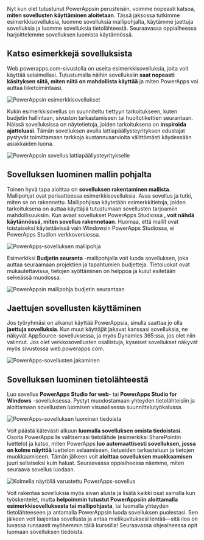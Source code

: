 Nyt kun olet tutustunut PowerAppsin perusteisiin, voimme nopeasti katsoa, **miten sovellusten käyttäminen aloitetaan**. Tässä jaksossa tutkimme esimerkkisovelluksia, luomme sovelluksia mallipohjalta, käytämme jaettuja sovelluksia ja luomme sovelluksia tietolähteestä. Seuraavassa oppiaiheessa harjoittelemme sovelluksen luomista käytännössä.

## <a name="check-out-some-sample-apps"></a>Katso esimerkkejä sovelluksista
Web.powerapps.com-sivustolla on useita esimerkkisovelluksia, joita voit käyttää selaimellasi. Tutustumalla näihin sovelluksiin **saat nopeasti käsityksen siitä, miten niitä on mahdollista käyttää**  ja miten PowerApps voi auttaa liiketoimintaasi.

![PowerAppsin esimerkkisovellukset](./media/learning-quick-look-powerapps/powerapps-samples.png)

Kukin esimerkkisovellus on suunniteltu tiettyyn tarkoitukseen, kuten budjetin hallintaan, sivuston tarkastamiseen tai huoltotikettien seurantaan. Näissä sovelluksissa on näytetietoja, joiden tarkoituksena on **inspiroida ajatteluasi**. Tämän sovelluksen avulla lattiapäällysteyrityksen edustajat pystyvät toimittamaan tarkkoja kustannusarvioita välittömästi käydessään asiakkaiden luona.

![PowerAppsin sovellus lattiapäällysteyritykselle](./media/learning-quick-look-powerapps/powerapps-flooring-sample.png)

## <a name="create-an-app-from-a-template"></a>Sovelluksen luominen mallin pohjalta
Toinen hyvä tapa aloittaa on **sovelluksen rakentaminen mallista**. Mallipohjat ovat periaatteessa esimerkkisovelluksia. Avaa sovellus ja tutki, miten se on rakennettu. Mallipohjissa käytetään esimerkkitietoja, joiden tarkoituksena on auttaa käyttäjiä tutustumaan sovellusten tarjoamiin mahdollisuuksiin. Kun avaat sovellukset PowerApps Studiossa **, voit nähdä käytännössä, miten sovellus rakennetaan**. Huomaa, että mallit ovat toistaiseksi käytettävissä vain Windowsin PowerApps Studiossa, ei PowerApps Studion verkkoversiossa.

![PowerApps-sovelluksen mallipohja](./media/learning-quick-look-powerapps/powerapps-templates.png)

Esimerkiksi **Budjetin seuranta** -mallipohjalla voit luoda sovelluksen, joka auttaa seuraamaan projektien ja tapahtumien budjetteja. Tietoluokat ovat mukautettavissa, tietojen syöttäminen on helppoa ja kulut esitetään selkeässä muodossa.

![PowerAppsin mallipohja budjetin seurantaan](./media/learning-quick-look-powerapps/powerapps-budget-tracker.png)

## <a name="use-shared-apps"></a>Jaettujen sovellusten käyttäminen
Jos työryhmäsi on alkanut käyttää PowerAppsia, sinulla saattaa jo olla **jaettuja sovelluksia**. Kun muut käyttäjät jakavat kanssasi sovelluksia, ne näkyvät AppSource-sovelluksessa, ja myös Dynamics 365:ssa, jos olet niin valinnut. Jos olet verkkosovellusten osallistuja, kyseiset sovellukset näkyvät myös sivustossa web.powerapps.com.

![PowerApps-sovellusten jakaminen](./media/learning-quick-look-powerapps/powerapps-sharing.png)

## <a name="create-an-app-from-a-data-source"></a>Sovelluksen luominen tietolähteestä
Luo sovellus **PowerApps Studio for web**- tai **PowerApps Studio for Windows** -sovelluksessa. Pystyt muodostamaan yhteyden tietolähteisiin ja aloittamaan sovellusten luomisen visuaalisessa suunnittelutyökalussa.

![PowerApps-sovelluksen luominen tiedoista](./media/learning-quick-look-powerapps/powerapps-app-from-data.png)

Voit päästä kätevästi alkuun **luomalla sovelluksen omista tiedoistasi**. Osoita PowerAppsille valitsemasi tietolähde (esimerkiksi SharePointin luettelo) ja katso, miten PowerApps **luo automaattisesti sovelluksen, jossa on kolme näyttöä** luettelon selaamiseen, tietueiden tarkasteluun ja tietojen muokkaamiseen. Tämän jälkeen voit **aloittaa sovelluksen muokkaamisen** juuri sellaiseksi kuin haluat. Seuraavassa oppiaiheessa näemme, miten seuraava sovellus luodaan.

![Kolmella näytöllä varustettu PowerApps-sovellus](./media/learning-quick-look-powerapps/powerapps-three-screen-app.png)

Voit rakentaa sovelluksia myös aivan alusta ja lisätä kaikki osat samalla kun työskentelet, mutta **helpoimmin tutustut PowerAppsiin aloittamalla esimerkkisovelluksesta tai mallipohjasta**, tai luomalla yhteyden tietolähteeseen ja antamalla PowerAppsin luoda sovelluksen puolestasi. Sen jälkeen voit laajentaa sovellusta ja antaa mielikuvituksesi lentää—sitä iloa on luvassa runsaasti myöhemmin tällä kurssilla! Seuraavassa ohjeaiheessa opit luomaan sovelluksen tiedoista.

